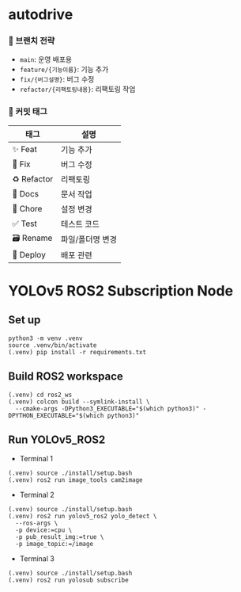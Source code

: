 # autodrive

### 📌 브랜치 전략

- `main`: 운영 배포용
- `feature/{기능이름}`: 기능 추가
- `fix/{버그설명}`: 버그 수정
- `refactor/{리팩토링내용}`: 리팩토링 작업

### 🔖 커밋 태그

| 태그 | 설명 |
|------|------|
| ✨ Feat | 기능 추가 |
| 🐛 Fix | 버그 수정 |
| ♻️ Refactor | 리팩토링 |
| 📄 Docs | 문서 작업 |
| 🔧 Chore | 설정 변경 |
| ✅ Test | 테스트 코드 |
| 🗃️ Rename | 파일/폴더명 변경 |
| 🚀 Deploy | 배포 관련 |



# YOLOv5 ROS2 Subscription Node

## Set up
```
python3 -m venv .venv
source .venv/bin/activate
(.venv) pip install -r requirements.txt
```

## Build ROS2 workspace
```
(.venv) cd ros2_ws
(.venv) colcon build --symlink-install \
  --cmake-args -DPython3_EXECUTABLE="$(which python3)" -DPYTHON_EXECUTABLE="$(which python3)"
```

## Run YOLOv5_ROS2
* Terminal 1
```
(.venv) source ./install/setup.bash
(.venv) ros2 run image_tools cam2image
```

* Terminal 2
```
(.venv) source ./install/setup.bash
(.venv) ros2 run yolov5_ros2 yolo_detect \
  --ros-args \
  -p device:=cpu \
  -p pub_result_img:=true \
  -p image_topic:=/image
```

* Terminal 3
```
(.venv) source ./install/setup.bash
(.venv) ros2 run yolosub subscribe
```